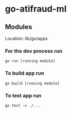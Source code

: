 # go-atifraud-ml

## Modules
Location: lib/go/apps

### For the dev process run
```
go run [running module]
```

### To build app run
```
go build [running module]
```

### To test app run
```
go test -v ./... 
```